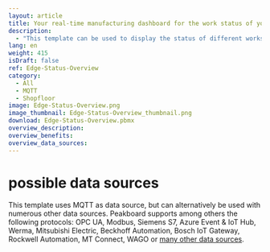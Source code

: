 ```yaml
---
layout: article
title: Your real-time manufacturing dashboard for the work status of your workstations
description: 
  - "This template can be used to display the status of different workstations in real time. Different colours are used to create transparency about the productivity of the individual workstations: Green means everything is OK and red means there is a problem at this workstation. Download now!"
lang: en
weight: 415
isDraft: false
ref: Edge-Status-Overview
category:
  - All
  - MQTT
  - Shopfloor
image: Edge-Status-Overview.png
image_thumbnail: Edge-Status-Overview_thumbnail.png
download: Edge-Status-Overview.pbmx
overview_description:
overview_benefits:
overview_data_sources:
---
```

# possible data sources

This template uses MQTT as data source, but can alternatively be used with numerous other data sources. Peakboard supports among others the following protocols: OPC UA, Modbus, Siemens S7, Azure Event & IoT Hub, Werma, Mitsubishi Electric, Beckhoff Automation, Bosch IoT Gateway, Rockwell Automation, MT Connect, WAGO or [many other data sources](https://peakboard.com/en/interfaces/).

